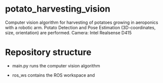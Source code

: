 # potato_harvesting_vision
Computer vision algorithm for harvesting of potatoes growing in aeroponics with a robotic arm.
Potato Detection and Pose Estimation (3D-coordinates, size, orientation) are performed.
Camera: Intel Realsense D415


# Repository structure

- main.py runs the computer vision algorithm

- ros_ws contains the ROS workspace and  

